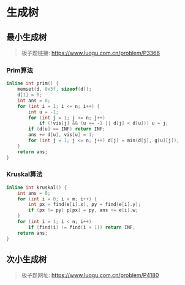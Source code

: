 # 生成树


## 最小生成树

> 板子题链接: https://www.luogu.com.cn/problem/P3366

### Prim算法

```cpp
inline int prim() {
    memset(d, 0x3f, sizeof(d));
    d[1] = 0;
    int ans = 0;
    for (int i = 1; i <= n; i++) {
        int u = -1;
        for (int j = 1; j <= n; j++)
            if (!vis[j] && (u == -1 || d[j] < d[u])) u = j;
        if (d[u] == INF) return INF;
        ans += d[u], vis[u] = 1;
        for (int j = 1; j <= n; j++) d[j] = min(d[j], g[u][j]);
    }
    return ans;
}
```

### Kruskal算法

```cpp
inline int kruskal() {
    int ans = 0;
    for (int i = 0; i < m; i++) {
        int px = find(e[i].x), py = find(e[i].y);
        if (px != py) p[px] = py, ans += e[i].w;
    }
    for (int i = 1; i < n; i++)
        if (find(i) != find(i + 1)) return INF;
    return ans;
}
```

## 次小生成树

> 板子题网址: https://www.luogu.com.cn/problem/P4180

```cpp

```
